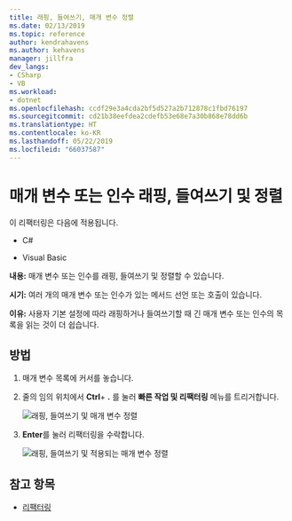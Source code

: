 ```yaml
---
title: 래핑, 들여쓰기, 매개 변수 정렬
ms.date: 02/13/2019
ms.topic: reference
author: kendrahavens
ms.author: kehavens
manager: jillfra
dev_langs:
- CSharp
- VB
ms.workload:
- dotnet
ms.openlocfilehash: ccdf29e3a4cda2bf5d527a2b712878c1fbd76197
ms.sourcegitcommit: cd21b38eefdea2cdefb53e68e7a30b868e78dd6b
ms.translationtype: HT
ms.contentlocale: ko-KR
ms.lasthandoff: 05/22/2019
ms.locfileid: "66037587"
---
```

# <a name="wrap-indent-and-align-parameters-or-arguments"></a>매개 변수 또는 인수 래핑, 들여쓰기 및 정렬

이 리팩터링은 다음에 적용됩니다.

- C#

- Visual Basic

**내용:** 매개 변수 또는 인수를 래핑, 들여쓰기 및 정렬할 수 있습니다.

**시기:** 여러 개의 매개 변수 또는 인수가 있는 메서드 선언 또는 호출이 있습니다.

**이유:** 사용자 기본 설정에 따라 래핑하거나 들여쓰기할 때 긴 매개 변수 또는 인수의 목록을 읽는 것이 더 쉽습니다.

## <a name="how-to"></a>방법

1. 매개 변수 목록에 커서를 놓습니다.
2. 줄의 임의 위치에서 **Ctrl**+ **.** 를 눌러 **빠른 작업 및 리팩터링** 메뉴를 트리거합니다.

   ![래핑, 들여쓰기 및 매개 변수 정렬](media/wrap-parameters.png)

3. **Enter**를 눌러 리팩터링을 수락합니다.

   ![래핑, 들여쓰기 및 적용되는 매개 변수 정렬](media/wrap-parameters-completed.png)

## <a name="see-also"></a>참고 항목

- [리팩터링](../refactoring-in-visual-studio.md)

